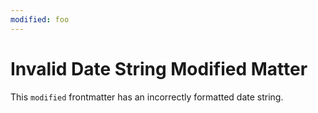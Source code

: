 ```yaml
---
modified: foo
---
```

# Invalid Date String Modified Matter

This `modified` frontmatter has an incorrectly formatted date string.